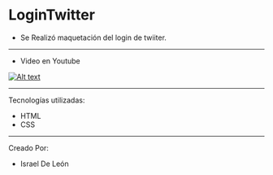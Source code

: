 # LoginTwitter

- Se Realizó maquetación del  login de twiiter. 

---
- Video en Youtube

[![Alt text](https://img.youtube.com/vi/QwmLPJ2xefg/0.jpg)](https://www.youtube.com/watch?v=QwmLPJ2xefg)

---

Tecnologías utilizadas: 

- HTML 
- CSS

---

Creado Por: 

- Israel De León

